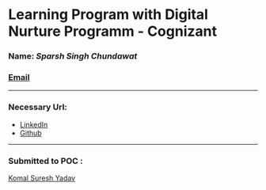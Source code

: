 # Learning Program with Digital Nurture Programm - Cognizant

### **Name**: *Sparsh Singh Chundawat*
### [Email](singhsparsh2003@gmail.com)
---
### Necessary Url:
- [LinkedIn](https://linkedin.com/in/unsparsh)
- [Github](https://github.com/unsparsh)
---
### Submitted to POC :
[Komal Suresh Yadav](KomalSuresh.Yadav@cognizant.com)
